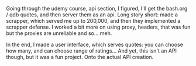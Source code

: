 Going through the udemy course, api section, I figured, I'll get the bash.org / qdb quotes, and then server them as an api. Long story short: made a scrapper, 
which served me up to 200,000, and then they implemented a scrapper defense. I worked a bit more on using proxy, headers, that was fun but the proxies are unreliable and so... meh.

In the end, I made a user interface, which serves quotes: you can choose how many, and can choose range of ratings... And yet, this isn't an API though, but it was a fun project. Onto the actual API creation.
